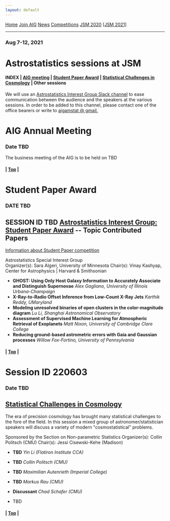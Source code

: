 ```yaml
---
layout: default
---
```



<a href="../index.html" class="btn">Home</a>
<a href="../join.html" class="btn">Join AIG</a>
<a href="../news.html" class="btn">News</a>
<a href="../competition/" class="btn">Competitions</a>
<a href="../jsm2020/index.html" class="btn">JSM 2020</a>
<a href="https://ww2.amstat.org/meetings/jsm/2021/" class="btn">[JSM 2021]</a>

---
### Aug 7-12, 2021
# Astrostatistics sessions at JSM

#### INDEX | [AIG meeting](#aig-annual-meeting) | [Student Paper Award](#student-paper-award) | [Statistical Challenges in Cosmology](#session-id-220603) | Other sessions

We will use an [Astrostatistics Interest Group Slack channel](https://astrostatisti-dzq6013.slack.com/archives/C011GJMLLET) to ease communication between the audience and the speakers at the various sessions.  In order to be added to this channel, please contact one of the office bearers or write to [aigamstat @ gmail.](mailto:aigamstat@gmail.com?Subject=Slack)

# AIG Annual Meeting
### Date TBD

The business meeting of the AIG is to be held on TBD

#### | [Top](#astrostatistics-sessions-at-jsm) |

# Student Paper Award
### DATE TBD
## SESSION ID TBD [Astrostatistics Interest Group: Student Paper Award](https://ww2.amstat.org/meetings/jsm/2021/onlineprogram/ActivityDetails.cfm?SessionID=SessionID) -- Topic Contributed Papers

   [Information about Student Paper competition](https://astrostat.org/competition/index.html)  

   Astrostatistics Special Interest Group  
   Organizer(s): Sara Algeri, University of Minnesota
   Chair(s): Vinay Kashyap, Center for Astrophysics | Harvard &amp; Smithsonian

- **GHOST: Using Only Host Galaxy Information to Accurately Associate and Distinguish Supernovae**
  *Alex Gagliano, University of Illinois Urbana-Champaign*
- **X-Ray-to-Radio Offset Inference from Low-Count X-Ray Jets**
  *Karthik Reddy, UMaryland*
- **Modeling unresolved binaries of open clusters in the color-magnitude diagram**
  *Lu Li, Shanghai Astronomical Observatory*
- **Assessment of Supervised Machine Learning for Atmospheric Retrieval of Exoplanets**
  *Matt Nixon, University of Cambridge Clare College*
- **Reducing ground-based astrometric errors with Gaia and Gaussian processes**
  *Willow Fox-Fortino, University of Pennsylvania*

#### | [Top](#astrostatistics-sessions-at-jsm) |

# Session ID 220603
### Date TBD
## [Statistical Challenges in Cosmology](https://ww2.amstat.org/meetings/jsm/2021/onlineprogram/ActivityDetails.cfm?SessionID=220603)

   The era of precision cosmology has brought many statistical challenges to the fore of the field. In this session a mixed group of astronomer/statistician speakers will discuss a variety of modern "cosmostatistical" problems.

   Sponsored by the Section on Non-parametric Statistics
   Organizer(s): Collin Politsch (CMU)
   Chair(s): Jessi Cisewski-Kehe (Madison)

- **TBD**
  *Yin Li (Flatiron Institute CCA)*
- **TBD** 
  *Collin Politsch (CMU)*
- **TBD**
  *Maximilian Autenrieth (Imperial College)*
- **TBD**
  *Markus Rau (CMU)*
- **Discussant**
  *Chad Schafer (CMU)*

-  TBD

#### | [Top](#astrostatistics-sessions-at-jsm) |
